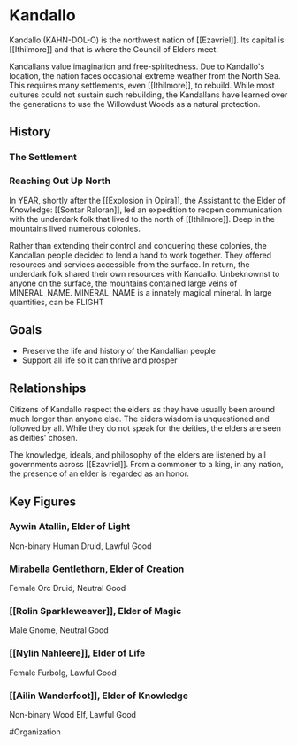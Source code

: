 # Kandallo
Kandallo (KAHN-DOL-O) is the northwest nation of [[Ezavriel]]. Its capital is [[Ithilmore]] and that is where the Council of Elders meet.

Kandallans value imagination and free-spiritedness. Due to Kandallo's location, the nation faces occasional extreme weather from the North Sea. This requires many settlements, even [[Ithilmore]], to rebuild. While most cultures could not sustain such rebuilding, the Kandallans have learned over the generations to use the Willowdust Woods as a natural protection.  

## History
### The Settlement 

### Reaching Out Up North 
In YEAR, shortly after the [[Explosion in Opira]], the Assistant to the Elder of Knowledge: [[Sontar Raloran]], led an expedition to reopen communication with the underdark folk that lived to the north of [[Ithilmore]]. Deep in the mountains lived numerous colonies. 

Rather than extending their control and conquering these colonies, the Kandallan people decided to lend a hand to work together. They offered resources and services accessible from the surface. In return, the underdark folk shared their own resources with Kandallo. Unbeknownst to anyone on the surface, the mountains contained large veins of MINERAL_NAME. MINERAL_NAME is a innately magical mineral. In large quantities, can be FLIGHT

## Goals
- Preserve the life and history of the Kandallian people
- Support all life so it can thrive and prosper 

## Relationships
Citizens of Kandallo respect the elders as they have usually been around much longer than anyone else. The eiders wisdom is unquestioned and followed by all. While they do not speak for the deities, the elders are seen as deities' chosen.

The knowledge, ideals, and philosophy of the elders are listened by all governments across [[Ezavriel]]. From a commoner to a king, in any nation, the presence of an elder is regarded as an honor. 

## Key Figures
### Aywin Atallin, Elder of Light
Non-binary Human Druid, Lawful Good

### Mirabella Gentlethorn, Elder of Creation
Female Orc Druid, Neutral Good

### [[Rolin Sparkleweaver]], Elder of Magic
Male Gnome, Neutral Good

### [[Nylin Nahleere]], Elder of Life
Female Furbolg, Lawful Good

### [[Ailin Wanderfoot]], Elder of Knowledge
Non-binary Wood Elf, Lawful Good

#Organization
